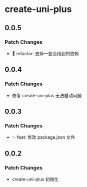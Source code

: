 # create-uni-plus

## 0.0.5

### Patch Changes

- 🦄 refactor: 去掉一些没用到的依赖

## 0.0.4

### Patch Changes

- 修复 create-uni-plus 无法启动问题

## 0.0.3

### Patch Changes

- ✨ feat: 修改 package.json 文件

## 0.0.2

### Patch Changes

- create-uni-plus 初始化

